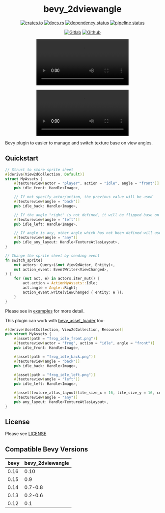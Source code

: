 <div align="center">

bevy_2dviewangle
================

[![crates.io](https://img.shields.io/crates/v/bevy_2dviewangle)](https://crates.io/crates/bevy_2dviewangle)
[![docs.rs](https://docs.rs/bevy_2dviewangle/badge.svg)](https://docs.rs/bevy_2dviewangle)
[![dependency status](https://deps.rs/repo/gitlab/kimtinh/bevy-2dviewangle/status.svg)](https://deps.rs/repo/gitlab/kimtinh/bevy-2dviewangle)
[![pipeline status](https://gitlab.com/kimtinh/bevy-2dviewangle/badges/master/pipeline.svg)](https://gitlab.com/kimtinh/bevy-2dviewangle/-/commits/master)

[![Gitlab](https://img.shields.io/badge/gitlab-%23181717.svg?style=for-the-badge&logo=gitlab&logoColor=white)](https://gitlab.com/kimtinh/bevy-2dviewangle)
[![Github](https://img.shields.io/badge/github-%23121011.svg?style=for-the-badge&logo=github&logoColor=white)](https://github.com/dothanhtrung/bevy-2dviewangle)

![](examples/2d.mp4)

![](examples/3d.mp4)

</div>

Bevy plugin to easier to manage and switch texture base on view angles.


Quickstart
----------

```rust
// Struct to store sprite sheet
#[derive(View2dCollection, Default)]
struct MyAssets {
    #[textureview(actor = "player", action = "idle", angle = "front")]
    pub idle_front: Handle<Image>,

    // If not specify actor/action, the previous value will be used
    #[textureview(angle = "back")]
    pub idle_back: Handle<Image>,

    // If the angle "right" is not defined, it will be flipped base on the "left" image
    #[textureview(angle = "left")]
    pub idle_left: Handle<Image>,

    // If angle is any, other angle which has not been defined will use this value
    #[textureview(angle = "any")]
    pub idle_any_layout: Handle<TextureAtlasLayout>,
}
```

```rust
// Change the sprite sheet by sending event
fn switch_sprite(
    mut actors: Query<(&mut View2dActor, Entity)>,
    mut action_event: EventWriter<ViewChanged>,
) {
    for (mut act, e) in actors.iter_mut() {
        act.action = ActionMyAssets::Idle;
        act.angle = Angle::Right;
        action_event.write(ViewChanged { entity: e });
    }
}
```

Please see in [examples](./examples) for more detail.

This plugin can work with [bevy_asset_loader](https://crates.io/crates/bevy_asset_loader) too:

```rust
#[derive(AssetCollection, View2dCollection, Resource)]
pub struct MyAssets {
    #[asset(path = "frog_idle_front.png")]
    #[textureview(actor = "frog", action = "idle", angle = "front")]
    pub idle_front: Handle<Image>,

    #[asset(path = "frog_idle_back.png")]
    #[textureview(angle = "back")]
    pub idle_back: Handle<Image>,

    #[asset(path = "frog_idle_left.png")]
    #[textureview(angle = "left")]
    pub idle_left: Handle<Image>,

    #[asset(texture_atlas_layout(tile_size_x = 16, tile_size_y = 16, columns = 1, rows = 3))]
    #[textureview(angle = "any")]
    pub any_layout: Handle<TextureAtlasLayout>,
}
```

License
-------

Please see [LICENSE](./LICENSE).


Compatible Bevy Versions
------------------------

| bevy | bevy_2dviewangle |
|------|------------------|
| 0.16 | 0.10             |
| 0.15 | 0.9              |
| 0.14 | 0.7-0.8          |
| 0.13 | 0.2-0.6          |
| 0.12 | 0.1              |
